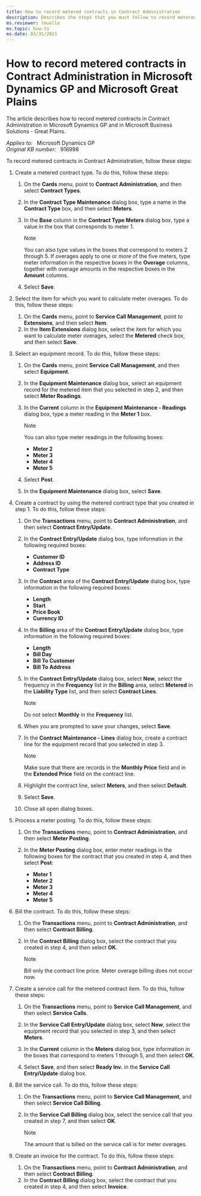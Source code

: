 ```yaml
---
title: How to record metered contracts in Contract Administration
description: Describes the steps that you must follow to record metered contracts in Contract Administration in Microsoft Dynamics GP and in Microsoft Great Plains.
ms.reviewer: lmuelle
ms.topic: how-to
ms.date: 03/31/2021
---
```

# How to record metered contracts in Contract Administration in Microsoft Dynamics GP and Microsoft Great Plains

The article describes how to record metered contracts in Contract Administration in Microsoft Dynamics GP and in Microsoft Business Solutions - Great Plains.

_Applies to:_ &nbsp; Microsoft Dynamics GP  
_Original KB number:_ &nbsp; 916998

To record metered contracts in Contract Administration, follow these steps:

1. Create a metered contract type. To do this, follow these steps:

   1. On the **Cards** menu, point to **Contract Administration**, and then select **Contract Types**.
   2. In the **Contract Type Maintenance** dialog box, type a name in the **Contract Type** box, and then select **Meters**.
   3. In the **Base** column in the **Contract Type Meters** dialog box, type a value in the box that corresponds to meter 1.

        > [!NOTE]
        > You can also type values in the boxes that correspond to meters 2 through 5. If overages apply to one or more of the five meters, type meter information in the respective boxes in the **Overage** columns, together with overage amounts in the respective boxes in the **Amount** columns.
   4. Select **Save**.

2. Select the item for which you want to calculate meter overages. To do this, follow these steps:

   1. On the **Cards** menu, point to **Service Call Management**, point to **Extensions**, and then select **Item**.
   2. In the **Item Extensions** dialog box, select the item for which you want to calculate meter overages, select the **Metered** check box, and then select **Save**.

3. Select an equipment record. To do this, follow these steps:

      1. On the **Cards** menu, point **Service Call Management**, and then select **Equipment**.
      2. In the **Equipment Maintenance** dialog box, select an equipment record for the metered item that you selected in step 2, and then select **Meter Readings**.

      3. In the **Current** column in the **Equipment Maintenance - Readings** dialog box, type a meter reading in the **Meter 1** box.

          > [!NOTE]
          > You can also type meter readings in the following boxes:
            - **Meter 2**
            - **Meter 3**
            - **Meter 4**
            - **Meter 5**
      4. Select **Post**.
      5. In the **Equipment Maintenance** dialog box, select **Save**.

4. Create a contract by using the metered contract type that you created in step 1. To do this, follow these steps:

   1. On the **Transactions** menu, point to **Contract Administration**, and then select **Contract Entry/Update**.
   2. In the **Contract Entry/Update** dialog box, type information in the following required boxes:

      - **Customer ID**
      - **Address ID**
      - **Contract Type**
   3. In the **Contract** area of the **Contract Entry/Update** dialog box, type information in the following required boxes:

      - **Length**
      - **Start**
      - **Price Book**
      - **Currency ID**
   4. In the **Billing** area of the **Contract Entry/Update** dialog box, type information in the following required boxes:

      - **Length**
      - **Bill Day**
      - **Bill To Customer**
      - **Bill To Address**
   5. In the **Contract Entry/Update** dialog box, select **New**, select the frequency in the **Frequency** list in the **Billing** area, select **Metered** in the **Liability Type** list, and then select **Contract Lines**.

      > [!NOTE]
      > Do not select **Monthly** in the **Frequency** list.

   6. When you are prompted to save your changes, select **Save**.
   7. In the **Contract Maintenance - Lines** dialog box, create a contract line for the equipment record that you selected in step 3.

      > [!NOTE]
      > Make sure that there are records in the **Monthly Price** field and in the **Extended Price** field on the contract line.

   8. Highlight the contract line, select **Meters**, and then select **Default**.

   9. Select **Save**.
   10. Close all open dialog boxes.

5. Process a meter posting. To do this, follow these steps:

   1. On the **Transactions** menu, point to **Contract Administration**, and then select **Meter Posting**.

   2. In the **Meter Posting** dialog box, enter meter readings in the following boxes for the contract that you created in step 4, and then select **Post**:
      - **Meter 1**
      - **Meter 2**
      - **Meter 3**
      - **Meter 4**
      - **Meter 5**
6. Bill the contract. To do this, follow these steps:

   1. On the **Transactions** menu, point to **Contract Administration**, and then select **Contract Billing**.

   2. In the **Contract Billing** dialog box, select the contract that you created in step 4, and then select **OK**.

      > [!NOTE]
      > Bill only the contract line price. Meter overage billing does not occur now.

7. Create a service call for the metered contract item. To do this, follow these steps:

    1. On the **Transactions** menu, point to **Service Call Management**, and then select **Service Calls**.

    2. In the **Service Call Entry/Update** dialog box, select **New**, select the equipment record that you selected in step 3, and then select **Meters**.
    3. In the **Current** column in the **Meters** dialog box, type information in the boxes that correspond to meters 1 through 5, and then select **OK**.
    4. Select **Save**, and then select **Ready Inv.** in the **Service Call Entry/Update** dialog box.

8. Bill the service call. To do this, follow these steps:

   1. On the **Transactions** menu, point to **Service Call Management**, and then select **Service Call Billing**.
   2. In the **Service Call Billing** dialog box, select the service call that you created in step 7, and then select **OK**.

      > [!NOTE]
      > The amount that is billed on the service call is for meter overages.

9. Create an invoice for the contract. To do this, follow these steps:

   1. On the **Transactions** menu, point to **Contract Administration**, and then select **Contract Billing**.
   2. In the **Contract Billing** dialog box, select the contract that you created in step 4, and then select **Invoice**.
